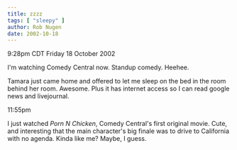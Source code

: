 ```yaml
---
title: zzzz
tags: [ "sleepy" ]
author: Rob Nugen
date: 2002-10-18
---
```


<p class=date>9:28pm CDT Friday 18 October 2002</p>

<p>I'm watching Comedy Central now.  Standup comedy.  Heehee.</p>

<p>Tamara just came home and offered to let me sleep on the bed in the
room behind her room.  Awesome.  Plus it has internet access so I can
read google news and livejournal.</p>

<p class=date>11:55pm</p>

<p>I just watched <em>Porn N Chicken</em>, Comedy Central's first
original movie.  Cute, and interesting that the main character's big
finale was to drive to California with no agenda.  Kinda like me?
Maybe, I guess.</p>
